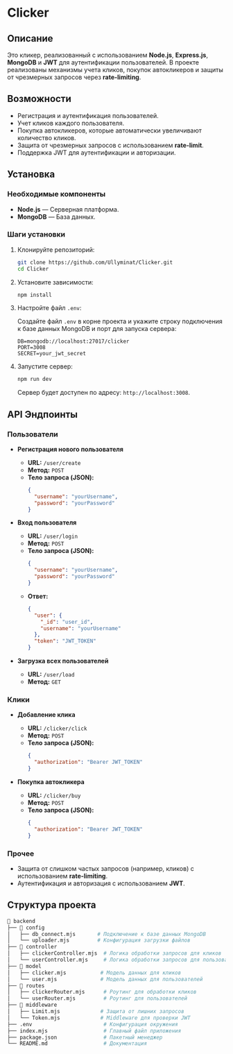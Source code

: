 # Clicker

## Описание

Это кликер, реализованный с использованием **Node.js**, **Express.js**, **MongoDB** и **JWT** для аутентификации пользователей. В проекте реализованы механизмы учета кликов, покупок автокликеров и защиты от чрезмерных запросов через **rate-limiting**.

## Возможности

- Регистрация и аутентификация пользователей.
- Учет кликов каждого пользователя.
- Покупка автокликеров, которые автоматически увеличивают количество кликов.
- Защита от чрезмерных запросов с использованием **rate-limit**.
- Поддержка JWT для аутентификации и авторизации.

## Установка

### Необходимые компоненты

- **Node.js** — Серверная платформа.
- **MongoDB** — База данных.

### Шаги установки

1. Клонируйте репозиторий:

    ```bash
    git clone https://github.com/Ullyminat/Clicker.git
    cd Clicker
    ```

2. Установите зависимости:

    ```bash
    npm install
    ```

3. Настройте файл `.env`:

    Создайте файл `.env` в корне проекта и укажите строку подключения к базе данных MongoDB и порт для запуска сервера:

    ```env
    DB=mongodb://localhost:27017/clicker
    PORT=3008
    SECRET=your_jwt_secret
    ```

4. Запустите сервер:

    ```bash
    npm run dev
    ```

    Сервер будет доступен по адресу: `http://localhost:3008`.

## API Эндпоинты

### Пользователи

- **Регистрация нового пользователя**
  - **URL:** `/user/create`
  - **Метод:** `POST`
  - **Тело запроса (JSON):**
    ```json
    {
      "username": "yourUsername",
      "password": "yourPassword"
    }
    ```

- **Вход пользователя**
  - **URL:** `/user/login`
  - **Метод:** `POST`
  - **Тело запроса (JSON):**
    ```json
    {
      "username": "yourUsername",
      "password": "yourPassword"
    }
    ```
  - **Ответ:**
    ```json
    {
      "user": {
        "_id": "user_id",
        "username": "yourUsername"
      },
      "token": "JWT_TOKEN"
    }
    ```

- **Загрузка всех пользователей**
  - **URL:** `/user/load`
  - **Метод:** `GET`

### Клики

- **Добавление клика**
  - **URL:** `/clicker/click`
  - **Метод:** `POST`
  - **Тело запроса (JSON):**
    ```json
    {
      "authorization": "Bearer JWT_TOKEN"
    }
    ```

- **Покупка автокликера**
  - **URL:** `/clicker/buy`
  - **Метод:** `POST`
  - **Тело запроса (JSON):**
    ```json
    {
      "authorization": "Bearer JWT_TOKEN"
    }
    ```

### Прочее

- Защита от слишком частых запросов (например, кликов) с использованием **rate-limiting**.
- Аутентификация и авторизация с использованием **JWT**.

## Структура проекта

```bash
📂 backend
├── 📂 config
│   ├── db_connect.mjs       # Подключение к базе данных MongoDB
│   └── uploader.mjs         # Конфигурация загрузки файлов
├── 📂 controller
│   ├── clickerController.mjs  # Логика обработки запросов для кликов
│   └── userController.mjs     # Логика обработки запросов для пользователей
├── 📂 model
│   ├── clicker.mjs           # Модель данных для кликов
│   └── user.mjs              # Модель данных для пользователей
├── 📂 routes
│   ├── clickerRouter.mjs      # Роутинг для обработки кликов
│   └── userRouter.mjs         # Роутинг для пользователей
├── 📂 middleware
│   ├── Limit.mjs             # Защита от лишних запросов
│   └── Token.mjs             # Middleware для проверки JWT
├── .env                       # Конфигурация окружения
├── index.mjs                  # Главный файл приложения
├── package.json               # Пакетный менеджер
└── README.md                  # Документация
